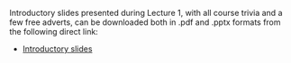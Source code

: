 Introductory slides presented during Lecture 1, with all course trivia and a few free adverts, can be downloaded both in .pdf and .pptx formats from the following direct link: 
* [Introductory slides](https://cernbox.cern.ch/s/feRXs7yEZ12JKLZ)

